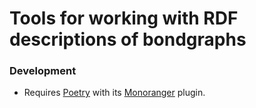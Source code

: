 # Tools for working with RDF descriptions of bondgraphs




### Development

* Requires [Poetry](https://python-poetry.org/) with its [Monoranger](https://github.com/ag14774/poetry-monoranger-plugin) plugin.
